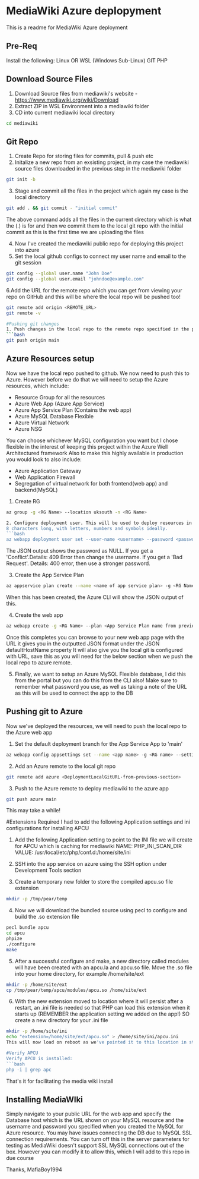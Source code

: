 # MediaWiki Azure deplopyment

This is a readme for MediaWiki Azure deployment

## Pre-Req

Install the following:
Linux OR WSL (Windows Sub-Linux)
GIT
PHP




## Download Source Files

1. Download Source files from mediawiki's website - https://www.mediawiki.org/wiki/Download
2. Extract ZIP in WSL Environment into a mediawiki folder
3. CD into current mediawiki local directory
```bash
cd mediawiki
```

## Git Repo
1. Create Repo for storing files for commits, pull & push etc
2. Initalize a new repo from an exsisting project, in my case the mediawiki source files downloaded in the previous step in the mediawiki folder
```bash
git init -b
```
3. Stage and commit all the files in the project which again my case is the local directory
```bash
git add . && git commit - "initial commit"
```
The above command adds all the files in the current directory which is what the (.) is for and then we commit them to the local git repo with the initial commit as this is the first time we are uploading the files

4. Now I've created the mediawiki public repo for deploying this project into azure
5. Set the local github configs to connect my user name and email to the git session
```bash
git config --global user.name "John Doe"
git config --global user.email "johndoe@example.com"
```

6.Add the URL for the remote repo which you can get from viewing your repo on GitHub and this will be where the local repo will be pushed too!
```bash 
git remote add origin <REMOTE_URL>
git remote -v

#Pushing git changes
1. Push changes in the local repo to the remote repo specified in the previous step
```bash
git push origin main
```

## Azure Resources setup
Now we have the local repo pushed to github. We now need to push this to Azure.
However before we do that we will need to setup the Azure resources, which include:
* Resource Group for all the resources
* Azure Web App (Azure App Service)
* Azure App Service Plan (Contains the web app)
* Azure MySQL Database Flexible
* Azure Virtual Network
* Azure NSG

You can choose whichever MySQL configuration you want but I chose flexible in the interest of keeping this project within the Azure Well Architectured framework
Also to make this highly available in production you would look to also include:
* Azure Application Gateway
* Web Application Firewall
* Segregation of virtual network for both frontend(web app) and backend(MySQL)

1. Create RG 
```bash
az group -g <RG Name> --location uksouth -n <RG Name>

2. Configure deployment user. This will be used to deploy resources in Azure fo rthis project. The username we choose much be unique within Azure and for local Git pushes mustn't contain the '@' symbol. The password must be at least
8 characters long, with letters, numbers and symbols ideally.
```bash
az webapp deployment user set --user-name <username> --password <password>
```
The JSON output shows the password as NULL. If you get a 'Conflict'.Details: 409 Error then change the username. If you get a 'Bad Request'. Details: 400 error, then use a stronger password.

3. Create the App Service Plan
```bash
az appservice plan create --name <name of app service plan> -g <RG Name> --sku <Sku> --is-linux
```
When this has been created, the Azure CLI will show the JSON output of this.

4. Create the web app
```bash
az webapp create -g <RG Name> --plan <App Service Plan name from previous step> --name <App Name> --runtime 'PHP|7.4' --deployment-local-git
```
Once this completes you can browse to your new web app page with the URL it gives you in the outputted JSON format under the JSON defaultHostName property
It will also give you the local git is configured with URL, save this as you will need for the below section when we push the local repo to azure remote.

5. Finally, we want to setup an Azure MySQL Flexible database, I did this from the portal but you can do this from the CLI also!
Make sure to remember what password you use, as well as taking a note of the URL as this will be used to connect the app to the DB



## Pushing git to Azure
Now we've deployed the resources, we will need to push the local repo to the Azure web app

1. Set the default deployment branch for the App Service App to 'main'
```bash
az webapp config appsettings set --name <app name> -g <RG name> --settings DEPLOYMENT_BRANCH='main'
```
2. Add an Azure remote to the local git repo
```bash
git remote add azure <DeploymentLocalGitURL-from-previous-section>
```
3. Push to the Azure remote to deploy mediawiki to the azure app
```bash
git push azure main
```
This may take a while!


#Extensions Required
I had to add the following Application settings and ini configurations for installing APCU

1. Add the following Application setting to point to the INI file we will create for APCU which is caching for mediawiki
NAME: PHP_INI_SCAN_DIR
VALUE: /usr/local/etc/php/conf.d:/home/site/ini

2. SSH into the app service on azure using the SSH option under Development Tools section
3. Create a temporary new folder to store the compiled apcu.so file extension
```bash 
mkdir -p /tmp/pear/temp
```
4. Now we will download the bundled source using pecl to configure and build the .so extension file
```bash
pecl bundle apcu
cd apcu
phpize
./configure
make
```
5. After a successful configure and make, a new directory called modules will have been created with an apcu.la and apcu.so file. Move the .so file into your home directory, for example /home/site/ext
```bash
mkdir -p /home/site/ext
cp /tmp/pear/temp/apcu/modules/apcu.so /home/site/ext
```
6. With the new extension moved to location where it will persist after a restart, an .ini file is needed so that PHP can load this extension when it starts up (REMEMBER the application setting we added on the app!)
SO create a new directory for your .ini file
```bash
mkdir -p /home/site/ini
echo "extension=/home/site/ext/apcu.so" > /home/site/ini/apcu.ini
This will now load on reboot as we've pointed it to this location in step 1 when we added the application setting on the app in azure.

#Verify APCU
Verify APCU is installed:
```bash
php -i | grep apc
```

That's it for facilitating the media wiki install


## Installing MediaWIki
Simply navigate to your public URL for the web app and specify the Database host which is the URL shown on your MySQL resource and the username and password you specified when you created the MySQL for Azure resource.
You may have issues connecting the DB due to MySQL SSL connection requirements.
You can turn off this in the server parameters for testing as MediaWiki doesn't support SSL MySQL connections out of the box. However you can modify it to allow this, which I will add to this repo in due course


Thanks,
MafiaBoy1994
























